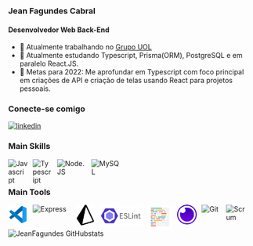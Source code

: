 ### Jean Fagundes Cabral
#### Desenvolvedor Web Back-End

- 🔭 Atualmente trabalhando no [Grupo UOL](https://www.uol.com.br/)
- 🌱 Atualmente estudando Typescript, Prisma(ORM), PostgreSQL e em paralelo React.JS.
- 🥅 Metas para 2022: Me aprofundar em Typescript com foco principal em criações de API e criação de telas usando React para projetos pessoais.
  
 ###  Conecte-se comigo
 
  [<img src='https://cdn.jsdelivr.net/npm/simple-icons@3.0.1/icons/linkedin.svg' alt='linkedin'
  height='40'>](https://www.linkedin.com/in/linkedin.com/in/jean-fagundes-31488910b//)

 ###  Main Skills
  
  [<img align="left" src='https://upload.wikimedia.org/wikipedia/commons/thumb/9/99/Unofficial_JavaScript_logo_2.svg/512px-Unofficial_JavaScript_logo_2.svg.png' style="padding-right:10px;" alt='Javascript' width='40px'>](https://developer.mozilla.org/pt-BR/docs/Web/JavaScript)
  [<img align="left" src='https://upload.wikimedia.org/wikipedia/commons/thumb/4/4c/Typescript_logo_2020.svg/512px-Typescript_logo_2020.svg.png' style="padding-right:10px;" alt='Typescript' width='40'>](https://www.typescriptlang.org/)
  [<img align="left" src='https://upload.wikimedia.org/wikipedia/commons/thumb/d/d9/Node.js_logo.svg/590px-Node.js_logo.svg.png' style="padding-right:10px;"    alt='Node.JS' width='60px' >](https://nodejs.org/en/)
  [<img align="left" src='https://www.vectorlogo.zone/logos/mysql/mysql-official.svg' alt='MySQL' style="padding-right:10px;" width='60px'>](https://www.mysql.com/)
  <br />
  <br />
 
   ### Main Tools
   
   
   [<img align="left" src="./imgs/vscode.svg.svg" style="padding-right:10px;" alt='VsCode' width='40px'>](https://code.visualstudio.com/)
   [<img align="left" src="https://img2.gratispng.com/20180614/aut/kisspng-node-js-express-js-javascript-solution-stack-web-a-5b22b9d544a3c5.7437956215290024532812.jpg" style="padding-right:10px;" alt='Express' width='80px'>](https://www.npmjs.com/package/express)
   [<img align="left" src="./imgs/prisma.svg.svg" style="padding-right:10px;" alt='Prisma' width='35px'>](https://www.prisma.io/)
   [<img align="left" src="./imgs/eslint.svg.svg" style="padding-right:10px;" alt='Eslint' width='90px'>](https://eslint.org/)
   [<img align="left" src="./imgs/prettier.svg.svg" style="padding-right:10px;" alt='Prettier' width='50px'>](https://prettier.io)
   [<img align="left" src="https://raw.githubusercontent.com/JeanFagundes/JeanFagundes/211b2c8cd5c61f454c14d3eb06179f76988554c6/imgs/insomnia.svg" style="padding-right:10px;" alt='insomnia' width='40px'>](https://insomnia.rest/)
   [<img align="left" src="https://juristr.com/assets/images/categories/git.svg" style="padding-right:10px;" alt='Git' width='40px'>](https://git-scm.com/)
   [<img align="left" src="https://seeklogo.com/images/S/scrum-logo-B057CBD9B8-seeklogo.com.png" style="padding-right:10px;" alt='Scrum' width='40px'>](https://www.atlassian.com/br/agile/scrum)
   <br />
   <br />
   
   ![JeanFagundes GitHubstats](https://github-readme-stats.vercel.app/api?username=JeanFagundes&theme=codeSTACKr&show_icons=true)
